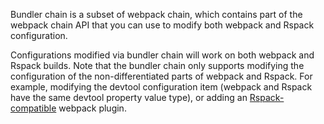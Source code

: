 Bundler chain is a subset of webpack chain, which contains part of the webpack chain API that you can use to modify both webpack and Rspack configuration.

Configurations modified via bundler chain will work on both webpack and Rspack builds. Note that the bundler chain only supports modifying the configuration of the non-differentiated parts of webpack and Rspack. For example, modifying the devtool configuration item (webpack and Rspack have the same devtool property value type), or adding an [Rspack-compatible](https://www.rspack.dev/guide/plugin-compat.html) webpack plugin.

